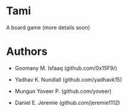 # Tami
A board game (more details soon)

# Authors

- Goomany M. Isfaaq (github.com/0x15F9/)

- Yadhav K. Nundlall (github.com/yadhavk15)

- Mungun Yoveer P. (github.com/yoveer)

- Daniel E. Jeremie (github.com/jeremie1112)
